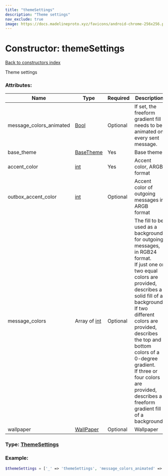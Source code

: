 ```yaml
---
title: "themeSettings"
description: "Theme settings"
nav_exclude: true
image: https://docs.madelineproto.xyz/favicons/android-chrome-256x256.png
---
```

# Constructor: themeSettings  
[Back to constructors index](/API_docs/constructors/index.html)



Theme settings

### Attributes:

| Name     |    Type       | Required | Description |
|----------|---------------|----------|-------------|
|message\_colors\_animated|[Bool](/API_docs/types/Bool.html) | Optional|If set, the freeform gradient fill needs to be animated on every sent message.|
|base\_theme|[BaseTheme](/API_docs/types/BaseTheme.html) | Yes|Base theme|
|accent\_color|[int](/API_docs/types/int.html) | Yes|Accent color, ARGB format|
|outbox\_accent\_color|[int](/API_docs/types/int.html) | Optional|Accent color of outgoing messages in ARGB format|
|message\_colors|Array of [int](/API_docs/types/int.html) | Optional|The fill to be used as a background for outgoing messages, in RGB24 format. <br>If just one or two equal colors are provided, describes a solid fill of a background. <br>If two different colors are provided, describes the top and bottom colors of a 0-degree gradient.<br>If three or four colors are provided, describes a freeform gradient fill of a background.|
|wallpaper|[WallPaper](/API_docs/types/WallPaper.html) | Optional|Wallpaper|



### Type: [ThemeSettings](/API_docs/types/ThemeSettings.html)


### Example:

```php
$themeSettings = ['_' => 'themeSettings', 'message_colors_animated' => Bool, 'base_theme' => BaseTheme, 'accent_color' => int, 'outbox_accent_color' => int, 'message_colors' => [int, int], 'wallpaper' => WallPaper];
```  
